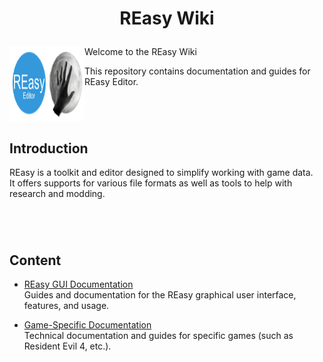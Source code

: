 

# <p style="text-align: center;">REasy Wiki</p> 

<img align="left" width="120" height="120" src="media/reasy_editor_logo.png">

Welcome to the REasy Wiki

This repository contains documentation and guides for REasy Editor.

#


<br>

## Introduction

REasy is a toolkit and editor designed to simplify working with game data.  
It offers supports for various file formats as well as tools to help with research and modding.

#

<br>

## Content

- [REasy GUI Documentation](./REasy-GUI/README.md)  
  Guides and documentation for the REasy graphical user interface, features, and usage.

- [Game-Specific Documentation](./Games/README.md)  
  Technical documentation and guides for specific games (such as Resident Evil 4, etc.).

#
